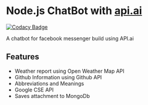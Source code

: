 # Node.js ChatBot with [api.ai](http://api.ai)
[![Codacy Badge](https://api.codacy.com/project/badge/Grade/a61c319d6e8b477cbd3ac76bb769fae9)](https://www.codacy.com/app/mukulsaini/chatbot-node?utm_source=github.com&amp;utm_medium=referral&amp;utm_content=mukulsaini/chatbot-node&amp;utm_campaign=Badge_Grade)

A chatbot for facebook messenger build using API.ai
## Features
* Weather report using Open Weather Map API
* Github Information using Github API
* Abbreviations and Meanings
* Google CSE API
* Saves attachment to MongoDb
